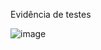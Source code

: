 Evidência de testes

![image](https://user-images.githubusercontent.com/34581188/116466093-75a62f80-a844-11eb-93f6-b7e95583ae31.png)
